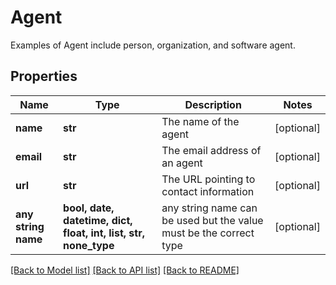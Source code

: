 # Agent

Examples of Agent include person, organization, and software agent.

## Properties
Name | Type | Description | Notes
------------ | ------------- | ------------- | -------------
**name** | **str** | The name of the agent | [optional] 
**email** | **str** | The email address of an agent | [optional] 
**url** | **str** | The URL pointing to contact information | [optional] 
**any string name** | **bool, date, datetime, dict, float, int, list, str, none_type** | any string name can be used but the value must be the correct type | [optional]

[[Back to Model list]](../README.md#documentation-for-models) [[Back to API list]](../README.md#documentation-for-api-endpoints) [[Back to README]](../README.md)


